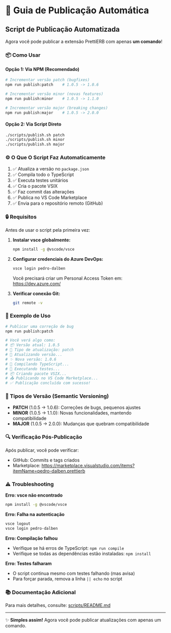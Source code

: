 # 🚀 Guia de Publicação Automática

## Script de Publicação Automatizada

Agora você pode publicar a extensão PrettiERB com apenas **um comando**!

### 📦 Como Usar

#### Opção 1: Via NPM (Recomendado)

```bash
# Incrementar versão patch (bugfixes)
npm run publish:patch    # 1.0.5 -> 1.0.6

# Incrementar versão minor (novas features)
npm run publish:minor    # 1.0.5 -> 1.1.0

# Incrementar versão major (breaking changes)
npm run publish:major    # 1.0.5 -> 2.0.0
```

#### Opção 2: Via Script Direto

```bash
./scripts/publish.sh patch
./scripts/publish.sh minor
./scripts/publish.sh major
```

### ⚙️ O Que O Script Faz Automaticamente

1. ✅ Atualiza a versão no `package.json`
2. ✅ Compila todo o TypeScript
3. ✅ Executa testes unitários
4. ✅ Cria o pacote VSIX
5. ✅ Faz commit das alterações
6. ✅ Publica no VS Code Marketplace
7. ✅ Envia para o repositório remoto (GitHub)

### 🔒 Requisitos

Antes de usar o script pela primeira vez:

1. **Instalar vsce globalmente:**
   ```bash
   npm install -g @vscode/vsce
   ```

2. **Configurar credenciais do Azure DevOps:**
   ```bash
   vsce login pedro-dalben
   ```

   Você precisará criar um Personal Access Token em: https://dev.azure.com/

3. **Verificar conexão Git:**
   ```bash
   git remote -v
   ```

### 📝 Exemplo de Uso

```bash
# Publicar uma correção de bug
npm run publish:patch

# Você verá algo como:
# 📦 Versão atual: 1.0.5
# 🔢 Tipo de atualização: patch
# 📝 Atualizando versão...
# ✨ Nova versão: 1.0.6
# 🔨 Compilando TypeScript...
# 🧪 Executando testes...
# 📦 Criando pacote VSIX...
# 📤 Publicando no VS Code Marketplace...
# ✅ Publicação concluída com sucesso!
```

### 🎯 Tipos de Versão (Semantic Versioning)

- **PATCH** (1.0.5 → 1.0.6): Correções de bugs, pequenos ajustes
- **MINOR** (1.0.5 → 1.1.0): Novas funcionalidades, mantendo compatibilidade
- **MAJOR** (1.0.5 → 2.0.0): Mudanças que quebram compatibilidade

### 🔍 Verificação Pós-Publicação

Após publicar, você pode verificar:
- GitHub: Commits e tags criados
- Marketplace: https://marketplace.visualstudio.com/items?itemName=pedro-dalben.prettierb

### ⚠️ Troubleshooting

**Erro: vsce não encontrado**
```bash
npm install -g @vscode/vsce
```

**Erro: Falha na autenticação**
```bash
vsce logout
vsce login pedro-dalben
```

**Erro: Compilação falhou**
- Verifique se há erros de TypeScript: `npm run compile`
- Verifique se todas as dependências estão instaladas: `npm install`

**Erro: Testes falharam**
- O script continua mesmo com testes falhando (mas avisa)
- Para forçar parada, remova a linha `|| echo` no script

### 📚 Documentação Adicional

Para mais detalhes, consulte: [scripts/README.md](scripts/README.md)

---

✨ **Simples assim!** Agora você pode publicar atualizações com apenas um comando.
